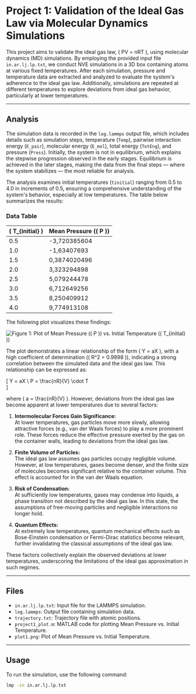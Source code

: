 # Project 1: Validation of the Ideal Gas Law via Molecular Dynamics Simulations

This project aims to validate the ideal gas law, \( PV = nRT \), using molecular dynamics (MD) simulations. By employing the provided input file `in.ar.lj.lp.txt`, we conduct NVE simulations in a 3D box containing atoms at various fixed temperatures. After each simulation, pressure and temperature data are extracted and analyzed to evaluate the system's adherence to the ideal gas law. Additionally, simulations are repeated at different temperatures to explore deviations from ideal gas behavior, particularly at lower temperatures.

---

## Analysis

The simulation data is recorded in the `log.lammps` output file, which includes details such as simulation steps, temperature (`Temp`), pairwise interaction energy (`E_pair`), molecular energy (`E_mol`), total energy (`TotEng`), and pressure (`Press`). Initially, the system is not in equilibrium, which explains the stepwise progression observed in the early stages. Equilibrium is achieved in the later stages, making the data from the final steps — where the system stabilizes — the most reliable for analysis.

The analysis examines initial temperatures (`tinitial`) ranging from 0.5 to 4.0 in increments of 0.5, ensuring a comprehensive understanding of the system's behavior, especially at low temperatures. The table below summarizes the results:

### Data Table

| \( T_{initial} \) | Mean Pressure (\( P \)) |
|-------------------|-------------------------|
| 0.5               | -3,720385604            |
| 1.0               | -1,63407693             |
| 1.5               | 0,3874020496            |
| 2.0               | 3,323294898             |
| 2.5               | 5,079244478             |
| 3.0               | 6,712649256             |
| 3.5               | 8,250409912             |
| 4.0               | 9,774913108             |

The following plot visualizes these findings:

![Figure 1: Plot of Mean Pressure (\( P \)) vs. Initial Temperature (\( T_{initial} \))](fig1.png)

The plot demonstrates a linear relationship of the form \( Y = aX \), with a high coefficient of determination (\( R^2 = 0.9898 \)), indicating a strong correlation between the simulated data and the ideal gas law. This relationship can be expressed as:

\[
Y = aX \\
P = \frac{nR}{V} \cdot T  
\]

where \( a = \frac{nR}{V} \). However, deviations from the ideal gas law become apparent at lower temperatures due to several factors:

1. **Intermolecular Forces Gain Significance:**  
   At lower temperatures, gas particles move more slowly, allowing attractive forces (e.g., van der Waals forces) to play a more prominent role. These forces reduce the effective pressure exerted by the gas on the container walls, leading to deviations from the ideal gas law.

2. **Finite Volume of Particles:**  
   The ideal gas law assumes gas particles occupy negligible volume. However, at low temperatures, gases become denser, and the finite size of molecules becomes significant relative to the container volume. This effect is accounted for in the van der Waals equation.

3. **Risk of Condensation:**  
   At sufficiently low temperatures, gases may condense into liquids, a phase transition not described by the ideal gas law. In this state, the assumptions of free-moving particles and negligible interactions no longer hold.

4. **Quantum Effects:**  
   At extremely low temperatures, quantum mechanical effects such as Bose-Einstein condensation or Fermi-Dirac statistics become relevant, further invalidating the classical assumptions of the ideal gas law.

These factors collectively explain the observed deviations at lower temperatures, underscoring the limitations of the ideal gas approximation in such regimes.

---

## Files

- `in.ar.lj.lp.txt`: Input file for the LAMMPS simulation.
- `log.lammps`: Output file containing simulation data.
- `trajectory.txt`: Trajectory file with atomic positions.
- `project1_plot.m`: MATLAB code for plotting Mean Pressure vs. Initial Temperature.
- `plot1.png`: Plot of Mean Pressure vs. Initial Temperature.


---

## Usage

To run the simulation, use the following command:

```bash
lmp -in in.ar.lj.lp.txt
